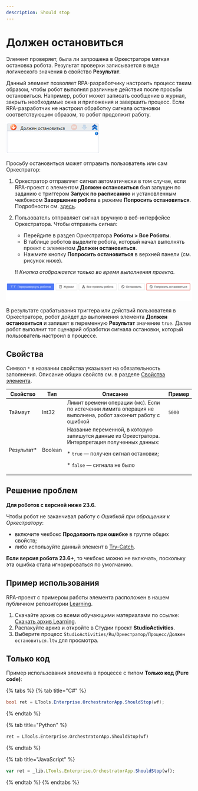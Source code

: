 ```yaml
---
description: Should stop
---
```


# Должен остановиться

Элемент проверяет, была ли запрошена в Оркестраторе мягкая остановка робота. Результат проверки записывается в виде логического значения в свойство **Результат**. 

Данный элемент позволяет RPA-разработчику настроить процесс таким образом, чтобы робот выполнял различные действия после просьбы остановиться. Например, робот может записать сообщение в журнал, закрыть необходимые окна и приложения и завершить процесс. Если RPA-разработчик не настроил обработку сигнала остановки соответствующим образом, то робот продолжит работу. 


![](<../../../../.gitbook/assets/image (282).png>)

Просьбу остановиться может отправить пользователь или сам Оркестратор:
1. Оркестратор отправляет сигнал автоматически в том случае, если RPA-проект с элементом **Должен остановиться** был запущен по заданию с триггером **Запуск по расписанию** и установленным чекбоксом **Завершение робота** в режиме **Попросить остановиться**. Подробности см. [здесь](https://docs.primo-rpa.ru/primo-rpa/orchestrator/basics/tasks#1.-zapusk-po-raspisaniyu).
2. Пользователь отправляет сигнал вручную в веб-интерфейсе Оркестратора. Чтобы отправить сигнал:
   * Перейдите в раздел Оркестратора **Роботы  > Все Роботы**.
   * В таблице роботов выделите робота, который начал выполнять проект с элементом **Должен остановиться**.
   * Нажмите кнопку **Попросить остановиться** в верхней панели (см. рисунок ниже).

   :bangbang: *Кнопка отображается только во время выполнения проекта.*

 ![](<../../../../.gitbook/assets/ask to stop-2.png>)

В результате срабатывания триггера или действий пользователя в Оркестраторе, робот дойдет до выполнения элемента **Должен остановиться** и запишет в переменную **Результат** значение `true`. Далее робот выполнит тот сценарий обработки сигнала остановки, который пользователь настроил в процессе.


## Свойства
Символ `*` в названии свойства указывает на обязательность заполнения. Описание общих свойств см. в разделе [Свойства элемента](https://docs.primo-rpa.ru/primo-rpa/primo-studio/process/elements#svoistva-elementa).

| Свойство    | Тип     | Описание                                  |  Пример         | 
| ----------- | ------- | ----------------------------------------- | --------------- | 
| Таймаут     | Int32   | Лимит времени операции (мс). Если по истечении лимита операция не выполнена, робот закончит работу с ошибкой | `5000`  |  
| Результат\* | Boolean | Название переменной, в которую запишутся данные из Оркестратора. Интерпретация полученных данных: <p> * `true` — получен сигнал остановки; </p> <p> * `false` — сигнала не было </p> |  | 


## Решение проблем
**Для роботов с версией ниже 23.6.**

Чтобы робот не заканчивал работу с *Ошибкой при обращении к Оркестратору*:
- включите чекбокс **Продолжить при ошибке** в группе общих свойств;
- либо используйте данный элемент в [Try-Catch](https://docs.primo-rpa.ru/primo-rpa/g_elements/el_basic/els_logic/el_logic_trycatch). 
 
**Если версия робота 23.6+**, то чекбокс можно не включать, поскольку эта ошибка стала игнорироваться по умолчанию.


## Пример использования

RPA-проект с примером работы элемента расположен в нашем публичном репозитории [Learning](https://github.com/PrimoRPA/Learning).

1. Скачайте архив со всеми обучающими материалами по ссылке: [Скачать архив Learning](https://github.com/PrimoRPA/Learning/archive/refs/heads/master.zip).
2. Распакуйте архив и откройте в Студии проект **StudioActivities**.
3. Выберите процесс `StudioActivities/Ru/Оркестратор/Процесс/Должен остановиться.ltw` для просмотра.

## Только код
Пример использования элемента в процессе с типом **Только код (Pure code)**:

{% tabs %}
{% tab title="C#" %}
```csharp
bool ret = LTools.Enterprise.OrchestratorApp.ShouldStop(wf);
```
{% endtab %}

{% tab title="Python" %}
```python
ret = LTools.Enterprise.OrchestratorApp.ShouldStop(wf)
```
{% endtab %}

{% tab title="JavaScript" %}
```javascript
var ret = _lib.LTools.Enterprise.OrchestratorApp.ShouldStop(wf);
```
{% endtab %}
{% endtabs %}
